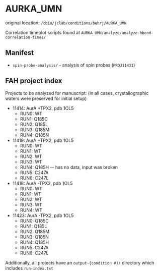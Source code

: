 # AURKA_UMN

original location: `/cbio/jclab/conditions/behrj/AURKA_UMN`

Correlation timeplot scripts found at `AURKA_UMN/analyze/analyze-hbond-correlation-times/`

## Manifest

* `spin-probe-analysis/` - analysis of spin probes (`PROJ11431`)

## FAH project index

Projects to be analyzed for manuscript:
(in all cases, crystallographic waters were preserved for initial setup)
* 11414: AurA +TPX2, pdb 1OL5
  * RUN0: WT
  * RUN1: Q185C
  * RUN2: Q185L
  * RUN3: Q185M
  * RUN4: Q185N
* 11419: AurA +TPX2, pdb 1OL5
  * RUN0: WT
  * RUN1: WT
  * RUN2: WT
  * RUN3: WT
  * RUN4: Q185H -- has no data, input was broken
  * RUN5: C247A
  * RUN6: C247L
* 11418: AurA -TPX2, pdb 1OL5
  * RUN0: WT
  * RUN1: WT
  * RUN2: WT
  * RUN3: WT
  * RUN4: WT
* 11423: AurA -TPX2, pdb 1OL5
  * RUN0: Q185C
  * RUN1: Q185L
  * RUN2: Q185M
  * RUN3: Q185N
  * RUN4: Q185H
  * RUN5: C247A
  * RUN6: C247L

Additionally, all projects have an `output-{condition #}/` directory which includes `run-index.txt`
